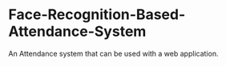 # Face-Recognition-Based-Attendance-System
An Attendance system that can be used with a web application.
